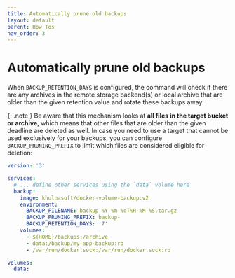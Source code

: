 ```yaml
---
title: Automatically prune old backups
layout: default
parent: How Tos
nav_order: 3
---
```


# Automatically prune old backups

When `BACKUP_RETENTION_DAYS` is configured, the command will check if there are any archives in the remote storage backend(s) or local archive that are older than the given retention value and rotate these backups away.

{: .note }
Be aware that this mechanism looks at __all files in the target bucket or archive__, which means that other files that are older than the given deadline are deleted as well.
In case you need to use a target that cannot be used exclusively for your backups, you can configure `BACKUP_PRUNING_PREFIX` to limit which files are considered eligible for deletion:

```yml
version: '3'

services:
  # ... define other services using the `data` volume here
  backup:
    image: khulnasoft/docker-volume-backup:v2
    environment:
      BACKUP_FILENAME: backup-%Y-%m-%dT%H-%M-%S.tar.gz
      BACKUP_PRUNING_PREFIX: backup-
      BACKUP_RETENTION_DAYS: '7'
    volumes:
      - ${HOME}/backups:/archive
      - data:/backup/my-app-backup:ro
      - /var/run/docker.sock:/var/run/docker.sock:ro

volumes:
  data:
```
